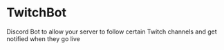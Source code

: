# TwitchBot
Discord Bot to allow your server to follow certain Twitch channels and get notified when they go live